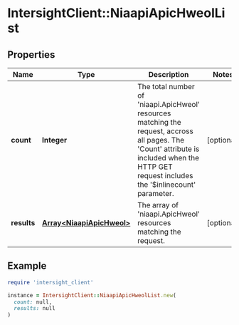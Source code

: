 # IntersightClient::NiaapiApicHweolList

## Properties

| Name | Type | Description | Notes |
| ---- | ---- | ----------- | ----- |
| **count** | **Integer** | The total number of &#39;niaapi.ApicHweol&#39; resources matching the request, accross all pages. The &#39;Count&#39; attribute is included when the HTTP GET request includes the &#39;$inlinecount&#39; parameter. | [optional] |
| **results** | [**Array&lt;NiaapiApicHweol&gt;**](NiaapiApicHweol.md) | The array of &#39;niaapi.ApicHweol&#39; resources matching the request. | [optional] |

## Example

```ruby
require 'intersight_client'

instance = IntersightClient::NiaapiApicHweolList.new(
  count: null,
  results: null
)
```

